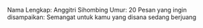 Nama Lengkap: Anggitri Sihombing
Umur: 20
Pesan yang ingin disampaikan: Semangat untuk kamu yang disana sedang berjuang
